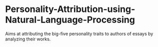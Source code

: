 # Personality-Attribution-using-Natural-Language-Processing
Aims at attributing the big-five personality traits to authors of essays by analyzing their works.
